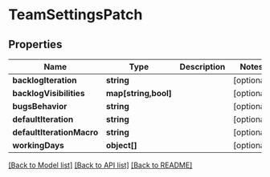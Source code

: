 # TeamSettingsPatch

## Properties
Name | Type | Description | Notes
------------ | ------------- | ------------- | -------------
**backlogIteration** | **string** |  | [optional] 
**backlogVisibilities** | **map[string,bool]** |  | [optional] 
**bugsBehavior** | **string** |  | [optional] 
**defaultIteration** | **string** |  | [optional] 
**defaultIterationMacro** | **string** |  | [optional] 
**workingDays** | **object[]** |  | [optional] 

[[Back to Model list]](../README.md#documentation-for-models) [[Back to API list]](../README.md#documentation-for-api-endpoints) [[Back to README]](../README.md)


